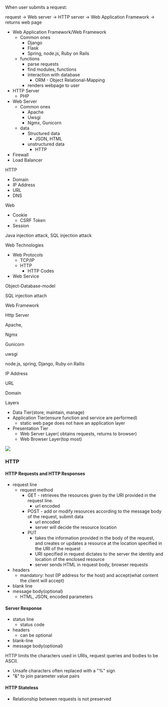 When user submits a request:

request -&gt; Web server -&gt; HTTP server -&gt; Web Application Framework -&gt; returns web page

* Web Application Framework/Web Framework
  * Common ones
    * Django
    * Flask
    * Spring, node.js, Ruby on Rails
  * functions
    * parse requests
    * find modules, functions
    * interaction with database
      * ORM - Object Relational-Mapping
    * renders webpage to user
* HTTP Server
  * PHP
* Web Server
  * Common ones
    * Apache
    * Uwsgi
    * Ngmx, Gunicorn
  * data 
    * Structured data
      * JSON, HTML
    * unstructured data
      * HTTP
* Firewall
* Load Balancer 

HTTP

* Domain
* IP Address
* URL
* DNS

Web

* Cookie 
  * CSRF Token
* Session

Java injection attack, SQL injection attack

Web Technologies

* Web Protocols
  * TCP/IP
  * HTTP
    * HTTP Codes
* Web Service

Object-Database-model

SQL injection attach

Web Framework

Http Server

Apache,

Ngmx

Gunicorn

uwsgi

node.js, spring, Django, Ruby on Rallis

IP Address

URL

Domain

Layers

* Data Tier\(store, maintain, manage\)
* Application Tier\(ensure function and service are performed\)
  * static web page does not have an application layer
* Presentation Tier
  * Web Server Layer\( obtains requests, returns to browser\)
  * Web Browser Layer\(top most\)

![](/assets/ServiceView.png)

### HTTP

#### HTTP Requests  and HTTP Responses

* request line
  * request method
    * GET - retrieves the resources given by the URI provided in the request line.
      * url encoded
    * POST - add or modify resources according to the message body of the request, submit data 
      * url encoded
      * server will decide the resource location
    * PUT
      * takes the information provided in the body of the request, and creates or updates a resource at the location specified in the URI of the request
      * URI specified in request dictates to the server the identity and location of the enclosed resource
      * server sends HTML in request body, browser requests
* headers
  * mandatory: host \(IP address for the host\) and accept\(what content the client will accept\)
* blank line
* message body\(optional\)
  * HTML, JSON, encoded parameters

#### Server Response

* status line
  * status code
* headers
  * can be optional
* blank-line
* message body\(optional\)

HTTP limits the characters used in URIs, request queries and bodies to be ASCII.

* Unsafe characters often replaced with a "%" sign
* "&" to join parameter value pairs

#### HTTP Stateless

* Relationship between requests is not preserved



